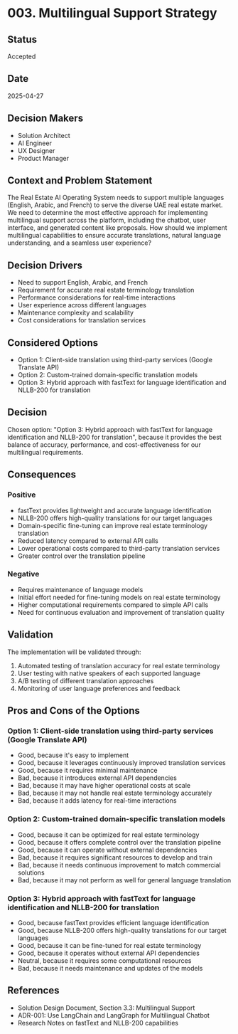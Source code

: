 # 003. Multilingual Support Strategy

## Status

Accepted

## Date

2025-04-27

## Decision Makers

- Solution Architect
- AI Engineer
- UX Designer
- Product Manager

## Context and Problem Statement

The Real Estate AI Operating System needs to support multiple languages (English, Arabic, and French) to serve the diverse UAE real estate market. We need to determine the most effective approach for implementing multilingual support across the platform, including the chatbot, user interface, and generated content like proposals. How should we implement multilingual capabilities to ensure accurate translations, natural language understanding, and a seamless user experience?

## Decision Drivers

- Need to support English, Arabic, and French
- Requirement for accurate real estate terminology translation
- Performance considerations for real-time interactions
- User experience across different languages
- Maintenance complexity and scalability
- Cost considerations for translation services

## Considered Options

- Option 1: Client-side translation using third-party services (Google Translate API)
- Option 2: Custom-trained domain-specific translation models
- Option 3: Hybrid approach with fastText for language identification and NLLB-200 for translation

## Decision

Chosen option: "Option 3: Hybrid approach with fastText for language identification and NLLB-200 for translation", because it provides the best balance of accuracy, performance, and cost-effectiveness for our multilingual requirements.

## Consequences

### Positive

- fastText provides lightweight and accurate language identification
- NLLB-200 offers high-quality translations for our target languages
- Domain-specific fine-tuning can improve real estate terminology translation
- Reduced latency compared to external API calls
- Lower operational costs compared to third-party translation services
- Greater control over the translation pipeline

### Negative

- Requires maintenance of language models
- Initial effort needed for fine-tuning models on real estate terminology
- Higher computational requirements compared to simple API calls
- Need for continuous evaluation and improvement of translation quality

## Validation

The implementation will be validated through:
1. Automated testing of translation accuracy for real estate terminology
2. User testing with native speakers of each supported language
3. A/B testing of different translation approaches
4. Monitoring of user language preferences and feedback

## Pros and Cons of the Options

### Option 1: Client-side translation using third-party services (Google Translate API)

- Good, because it's easy to implement
- Good, because it leverages continuously improved translation services
- Good, because it requires minimal maintenance
- Bad, because it introduces external API dependencies
- Bad, because it may have higher operational costs at scale
- Bad, because it may not handle real estate terminology accurately
- Bad, because it adds latency for real-time interactions

### Option 2: Custom-trained domain-specific translation models

- Good, because it can be optimized for real estate terminology
- Good, because it offers complete control over the translation pipeline
- Good, because it can operate without external dependencies
- Bad, because it requires significant resources to develop and train
- Bad, because it needs continuous improvement to match commercial solutions
- Bad, because it may not perform as well for general language translation

### Option 3: Hybrid approach with fastText for language identification and NLLB-200 for translation

- Good, because fastText provides efficient language identification
- Good, because NLLB-200 offers high-quality translations for our target languages
- Good, because it can be fine-tuned for real estate terminology
- Good, because it operates without external API dependencies
- Neutral, because it requires some computational resources
- Bad, because it needs maintenance and updates of the models

## References

- Solution Design Document, Section 3.3: Multilingual Support
- ADR-001: Use LangChain and LangGraph for Multilingual Chatbot
- Research Notes on fastText and NLLB-200 capabilities
